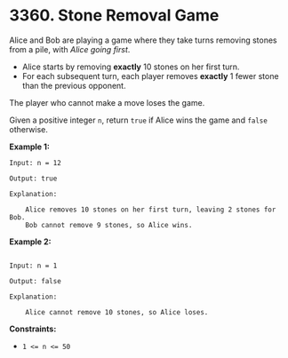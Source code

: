 # 3360. Stone Removal Game

Alice and Bob are playing a game where they take turns removing stones from a pile, with *Alice going first*.

- Alice starts by removing **exactly** 10 stones on her first turn.
- For each subsequent turn, each player removes **exactly** 1 fewer stone than the previous opponent.

The player who cannot make a move loses the game.

Given a positive integer `n`, return `true` if Alice wins the game and `false` otherwise.

**Example 1:**

```()
Input: n = 12

Output: true

Explanation:

    Alice removes 10 stones on her first turn, leaving 2 stones for Bob.
    Bob cannot remove 9 stones, so Alice wins.
```

**Example 2:**

```()

Input: n = 1

Output: false

Explanation:

    Alice cannot remove 10 stones, so Alice loses.
```

**Constraints:**

- `1 <= n <= 50`
